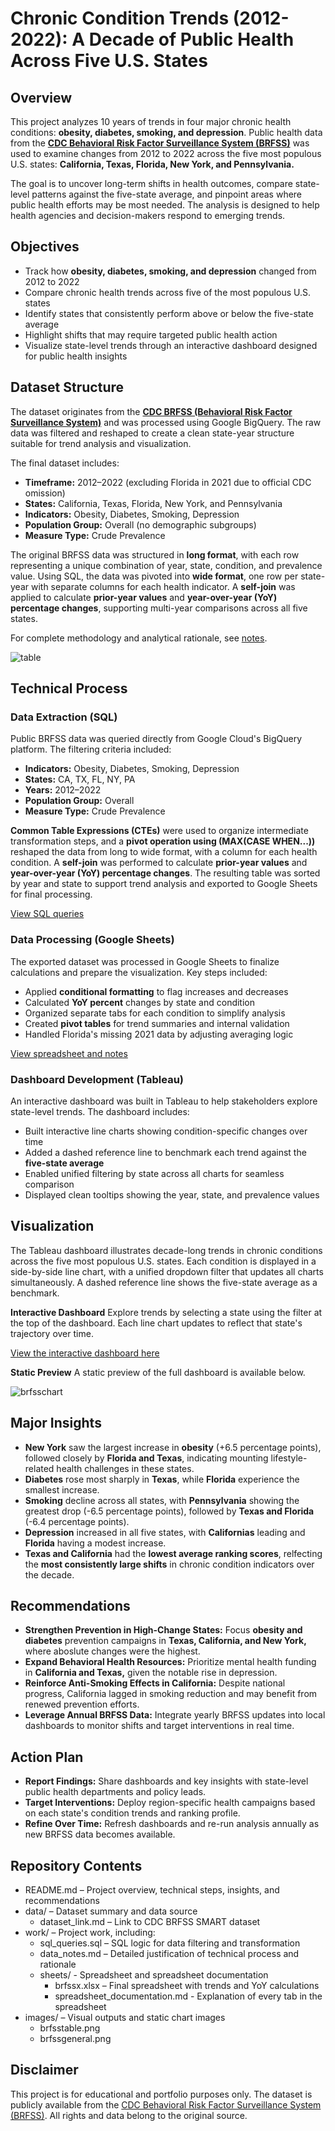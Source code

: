 # Chronic Condition Trends (2012-2022): A Decade of Public Health Across Five U.S. States

## Overview
This project analyzes 10 years of trends in four major chronic health conditions: **obesity, diabetes, smoking, and depression**. Public health data from the **[CDC Behavioral Risk Factor Surveillance System (BRFSS)](data/data_link.md)** was used to examine changes from 2012 to 2022 across the five most populous U.S. states: **California, Texas, Florida, New York, and Pennsylvania.** 

The goal is to uncover long-term shifts in health outcomes, compare state-level patterns against the five-state average, and pinpoint areas where public health efforts may be most needed. The analysis is designed to help health agencies and decision-makers respond to emerging trends. 


## Objectives
* Track how **obesity, diabetes, smoking, and depression** changed from 2012 to 2022
* Compare chronic health trends across five of the most populous U.S. states
* Identify states that consistently perform above or below the five-state average
* Highlight shifts that may require targeted public health action
* Visualize state-level trends through an interactive dashboard designed for public health insights


## Dataset Structure
The dataset originates from the **[CDC BRFSS (Behavioral Risk Factor Surveillance System)](data/data_link.md)** and was processed using Google BigQuery. The raw data was filtered and reshaped to create a clean state-year structure suitable for trend analysis and visualization. 

The final dataset includes:
* **Timeframe:** 2012–2022 (excluding Florida in 2021 due to official CDC omission)
* **States:** California, Texas, Florida, New York, and Pennsylvania
* **Indicators:** Obesity, Diabetes, Smoking, Depression
* **Population Group:** Overall (no demographic subgroups)
* **Measure Type:** Crude Prevalence

The original BRFSS data was structured in **long format**, with each row representing a unique combination of year, state, condition, and prevalence value. Using SQL, the data was pivoted into **wide format**, one row per state-year with separate columns for each health indicator. A **self-join** was applied to calculate **prior-year values** and **year-over-year (YoY) percentage changes**, supporting multi-year comparisons across all five states. 

For complete methodology and analytical rationale, see [notes](work/data_notes.md).

![table](images/brfsstable.png)


## Technical Process
### Data Extraction (SQL)
Public BRFSS data was queried directly from Google Cloud's BigQuery platform. The filtering criteria included:
  * **Indicators:** Obesity, Diabetes, Smoking, Depression
  * **States:** CA, TX, FL, NY, PA
  * **Years:** 2012–2022
  * **Population Group:** Overall
  * **Measure Type:** Crude Prevalence

**Common Table Expressions (CTEs)** were used to organize intermediate transformation steps, and a **pivot operation using (MAX(CASE WHEN...))** reshaped the data from long to wide format, with a column for each health condition. A **self-join** was performed to calculate **prior-year values** and **year-over-year (YoY) percentage changes**. The resulting table was sorted by year and state to support trend analysis and exported to Google Sheets for final processing. 

[View SQL queries](work/sql_queries.sql)

### Data Processing (Google Sheets)
The exported dataset was processed in Google Sheets to finalize calculations and prepare the visualization. Key steps included:
* Applied **conditional formatting** to flag increases and decreases
* Calculated **YoY percent** changes by state and condition
* Organized separate tabs for each condition to simplify analysis
* Created **pivot tables** for trend summaries and internal validation
* Handled Florida's missing 2021 data by adjusting averaging logic

[View spreadsheet and notes](work/sheets)

### Dashboard Development (Tableau)
An interactive dashboard was built in Tableau to help stakeholders explore state-level trends. The dashboard includes:
* Built interactive line charts showing condition-specific changes over time
* Added a dashed reference line to benchmark each trend against the **five-state average**
* Enabled unified filtering by state across all charts for seamless comparison
* Displayed clean tooltips showing the year, state, and prevalence values


## Visualization
The Tableau dashboard illustrates decade-long trends in chronic conditions across the five most populous U.S. states. Each condition is displayed in a side-by-side line chart, with a unified dropdown filter that updates all charts simultaneously. A dashed reference line shows the five-state average as a benchmark.

**Interactive Dashboard**
Explore trends by selecting a state using the filter at the top of the dashboard. Each line chart updates to reflect that state's trajectory over time. 

[View the interactive dashboard here](https://public.tableau.com/views/brfss2/ChronicConditionTrendsinFiveU_S_States2012-2022?:language=en-US&:sid=&:redirect=auth&:display_count=n&:origin=viz_share_link)

**Static Preview**
A static preview of the full dashboard is available below.

![brfsschart](images/brfssgraph.png)


## Major Insights
* **New York** saw the largest increase in **obesity** (+6.5 percentage points), followed closely by **Florida and Texas**, indicating mounting lifestyle-related health challenges in these states.
* **Diabetes** rose most sharply in **Texas**, while **Florida** experience the smallest increase.
* **Smoking** decline across all states, with **Pennsylvania** showing the greatest drop (-6.5 percentage points), followed by **Texas and Florida** (-6.4 percentage points).
* **Depression** increased in all five states, with **Californias** leading and **Florida** having a modest increase.
* **Texas and California** had the **lowest average ranking scores**, relfecting the **most consistently large shifts** in chronic condition indicators over the decade. 

## Recommendations 
* **Strengthen Prevention in High-Change States:** Focus **obesity and diabetes** prevention campaigns in **Texas, California, and New York,** where aboslute changes were the highest.
* **Expand Behavioral Health Resources:** Prioritize mental health funding in **California and Texas,** given the notable rise in depression.
* **Reinforce Anti-Smoking Effects in California:** Despite national progress, California lagged in smoking reduction and may benefit from renewed prevention efforts. 
* **Leverage Annual BRFSS Data:** Integrate yearly BRFSS updates into local dashboards to monitor shifts and target interventions in real time.

## Action Plan
* **Report Findings:** Share dashboards and key insights with state-level public health departments and policy leads.
* **Target Interventions:** Deploy region-specific health campaigns based on each state's condition trends and ranking profile.
* **Refine Over Time:** Refresh dashboards and re-run analysis annually as new BRFSS data becomes available. 

## Repository Contents
* README.md – Project overview, technical steps, insights, and recommendations
* data/ – Dataset summary and data source
  * dataset_link.md – Link to CDC BRFSS SMART dataset
* work/ – Project work, including:
  * sql_queries.sql – SQL logic for data filtering and transformation
  * data_notes.md – Detailed justification of technical process and rationale
  * sheets/ - Spreadsheet and spreadsheet documentation
    * brfssx.xlsx – Final spreadsheet with trends and YoY calculations
    * spreadsheet_documentation.md - Explanation of every tab in the spreadsheet
* images/ – Visual outputs and static chart images
  * brfsstable.png
  * brfssgeneral.png


## Disclaimer
This project is for educational and portfolio purposes only. The dataset is publicly available from the [CDC Behavioral Risk Factor Surveillance System (BRFSS)](data/data_link.md). All rights and data belong to the original source.

